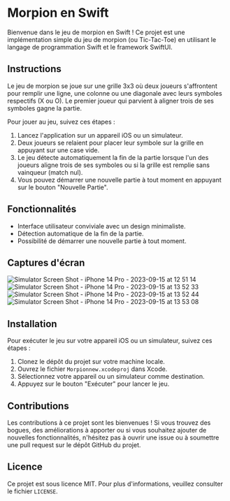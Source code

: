 # Morpion en Swift

Bienvenue dans le jeu de morpion en Swift ! Ce projet est une implémentation simple du jeu de morpion (ou Tic-Tac-Toe) en utilisant le langage de programmation Swift et le framework SwiftUI.

## Instructions

Le jeu de morpion se joue sur une grille 3x3 où deux joueurs s'affrontent pour remplir une ligne, une colonne ou une diagonale avec leurs symboles respectifs (X ou O). Le premier joueur qui parvient à aligner trois de ses symboles gagne la partie.

Pour jouer au jeu, suivez ces étapes :

1. Lancez l'application sur un appareil iOS ou un simulateur.
2. Deux joueurs se relaient pour placer leur symbole sur la grille en appuyant sur une case vide.
3. Le jeu détecte automatiquement la fin de la partie lorsque l'un des joueurs aligne trois de ses symboles ou si la grille est remplie sans vainqueur (match nul).
4. Vous pouvez démarrer une nouvelle partie à tout moment en appuyant sur le bouton "Nouvelle Partie".

## Fonctionnalités

- Interface utilisateur conviviale avec un design minimaliste.
- Détection automatique de la fin de la partie.
- Possibilité de démarrer une nouvelle partie à tout moment.

## Captures d'écran

![Simulator Screen Shot - iPhone 14 Pro - 2023-09-15 at 12 51 14](https://github.com/BanggEddy/SwiftMorpion/assets/108392457/b81228bf-8fcd-4f03-8d97-1a2e9e351792)![Simulator Screen Shot - iPhone 14 Pro - 2023-09-15 at 13 52 33](https://github.com/BanggEddy/SwiftMorpion/assets/108392457/276a8cfe-89cc-4945-8bfb-86366b733d5e)
![Simulator Screen Shot - iPhone 14 Pro - 2023-09-15 at 13 52 44](https://github.com/BanggEddy/SwiftMorpion/assets/108392457/34d1e968-f3e5-40a3-92d8-5df8ffd9774e)
![Simulator Screen Shot - iPhone 14 Pro - 2023-09-15 at 13 53 08](https://github.com/BanggEddy/SwiftMorpion/assets/108392457/20169234-791e-4ae3-8143-65967f03dd99)


## Installation

Pour exécuter le jeu sur votre appareil iOS ou un simulateur, suivez ces étapes :

1. Clonez le dépôt du projet sur votre machine locale.
2. Ouvrez le fichier `Morpionnew.xcodeproj` dans Xcode.
3. Sélectionnez votre appareil ou un simulateur comme destination.
4. Appuyez sur le bouton "Exécuter" pour lancer le jeu.

## Contributions

Les contributions à ce projet sont les bienvenues ! Si vous trouvez des bogues, des améliorations à apporter ou si vous souhaitez ajouter de nouvelles fonctionnalités, n'hésitez pas à ouvrir une issue ou à soumettre une pull request sur le dépôt GitHub du projet.

## Licence

Ce projet est sous licence MIT. Pour plus d'informations, veuillez consulter le fichier `LICENSE`.

